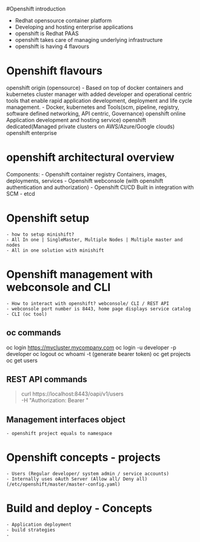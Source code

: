 #Openshift introduction 

- Redhat opensource container platform
- Developing and hosting enterprise applications
- openshift is Redhat PAAS
- openshift takes care of managing underlying infrastructure
- openshift is having 4 flavours 

# Openshift flavours 

openshift origin (opensource)
    - Based on top of docker containers and kubernetes cluster manager with added developer and operational centric tools that enable rapid application development, deployment and life cycle management.
    - Docker, kubernetes and Tools(scm, pipeline, registry, software defined networking, API centric, Governance)
openshift online Application development and hosting service)
openshift dedicated(Managed private clusters on AWS/Azure/Google clouds)
openshift enterprise

# openshift architectural overview 

Components:
    - Openshift container registry
        Containers, images, deployments, services 
    - Openshift webconsole (with openshift authentication and authorization)
    - Openshift CI/CD 
      Built in integration with SCM 
    - etcd

# Openshift setup 
    - how to setup minishift?
    - All In one | SingleMaster, Multiple Nodes | Multiple master and nodes
    - All in one solution with minishift 

# Openshift management with webconsole and CLI 
    - How to interact with openshift? webconsole/ CLI / REST API 
    - webconsole port number is 8443, home page displays service catalog
    - CLI (oc tool)

## oc commands
oc login <https://mycluster.mycompany.com>
oc login -u developer -p developer 
oc logout 
oc whoami -t (generate bearer token)
oc get projects 
oc get users 


## REST API commands 
> curl https://localhost:8443/oapi/v1/users \
    -H "Authorization: Bearer <TOKEN>"

## Management interfaces object 
    - openshift project equals to namespace

# Openshift concepts - projects 
    - Users (Regular developer/ system admin / service accounts)
    - Internally uses oAuth Server (Allow all/ Deny all) (/etc/openshift/master/master-config.yaml)

# Build and deploy - Concepts 
    - Application deployment
    - build strategies
    - 


